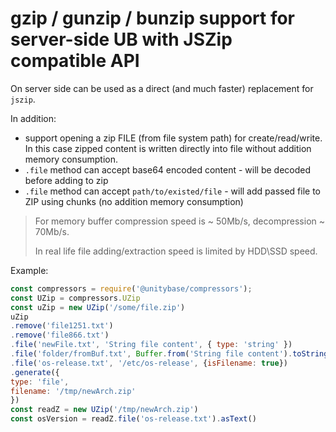 # gzip / gunzip / bunzip support for server-side UB with JSZip compatible API

On server side can be used as a direct (and much faster) replacement for `jszip`.

In addition:
 - support opening a zip FILE (from file system path) for create/read/write. In this case zipped content
is written directly into file without addition memory consumption.
 - `.file` method can accept base64 encoded content - will be decoded before adding to zip
 - `.file` method can accept `path/to/existed/file` - will add passed file to ZIP using chunks (no addition memory consumption)

> For memory buffer compression speed is ~ 50Mb/s, decompression ~ 70Mb/s.
>
>In real life file adding/extraction speed is limited by HDD\SSD speed.

Example:
```javascript
const compressors = require('@unitybase/compressors');
const UZip = compressors.UZip
const uZip = new UZip('/some/file.zip')
uZip
.remove('file1251.txt')
.remove('file866.txt')
.file('newFile.txt', 'String file content', { type: 'string' })
.file('folder/fromBuf.txt', Buffer.from('String file content').toString('base64'), { base64: true })
.file('os-release.txt', '/etc/os-release', {isFilename: true})
.generate({
type: 'file',
filename: '/tmp/newArch.zip'
})
const readZ = new UZip('/tmp/newArch.zip')
const osVersion = readZ.file('os-release.txt').asText()
```

